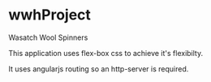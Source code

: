 # wwhProject
Wasatch Wool Spinners 

This application uses flex-box css to achieve it's flexibilty.

It uses angularjs routing so an http-server is required.
